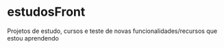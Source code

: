# estudosFront
Projetos de estudo, cursos e teste de novas funcionalidades/recursos que estou aprendendo
